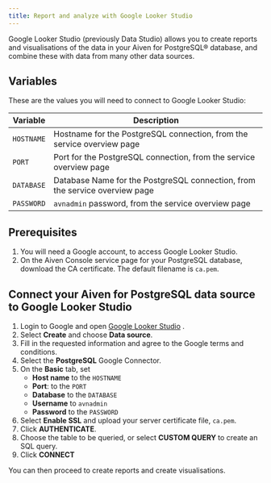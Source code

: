 ```yaml
---
title: Report and analyze with Google Looker Studio
---
```


Google Looker Studio (previously Data Studio) allows you to create
reports and visualisations of the data in your Aiven for PostgreSQL®
database, and combine these with data from many other data sources.

## Variables

These are the values you will need to connect to Google Looker Studio:

 | Variable   | Description                                                                 |
 | ---------- | --------------------------------------------------------------------------- |
 | `HOSTNAME` | Hostname for the PostgreSQL connection, from the service overview page      |
 | `PORT`     | Port for the PostgreSQL connection, from the service overview page          |
 | `DATABASE` | Database Name for the PostgreSQL connection, from the service overview page |
 | `PASSWORD` | `avnadmin` password, from the service overview page                         |

## Prerequisites

1.  You will need a Google account, to access Google Looker Studio.
2.  On the Aiven Console service page for your PostgreSQL database,
    download the CA certificate. The default filename is `ca.pem`.

## Connect your Aiven for PostgreSQL data source to Google Looker Studio

1.  Login to Google and open [Google Looker
    Studio](https://lookerstudio.google.com/overview) .
2.  Select **Create** and choose **Data source**.
3.  Fill in the requested information and agree to the Google terms and
    conditions.
4.  Select the **PostgreSQL** Google Connector.
5.  On the **Basic** tab, set
    -   **Host name** to the `HOSTNAME`
    -   **Port**: to the `PORT`
    -   **Database** to the `DATABASE`
    -   **Username** to `avnadmin`
    -   **Password** to the `PASSWORD`
6.  Select **Enable SSL** and upload your server certificate file,
    `ca.pem`.
7.  Click **AUTHENTICATE**.
8.  Choose the table to be queried, or select **CUSTOM QUERY** to create
    an SQL query.
9.  Click **CONNECT**

You can then proceed to create reports and create visualisations.
